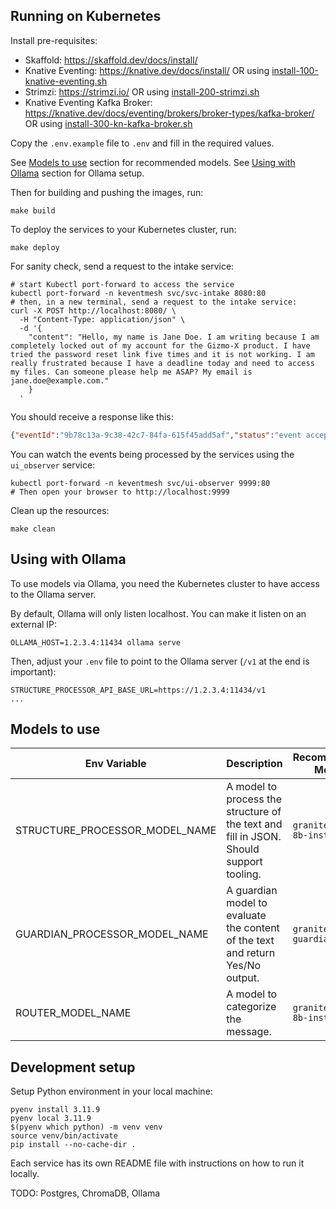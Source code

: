 
## Running on Kubernetes

Install pre-requisites:
- Skaffold: https://skaffold.dev/docs/install/
- Knative Eventing: https://knative.dev/docs/install/ OR using [install-100-knative-eventing.sh](hack/install-100-knative-eventing.sh)
- Strimzi: https://strimzi.io/ OR using [install-200-strimzi.sh](hack/install-200-strimzi.sh)
- Knative Eventing Kafka Broker: https://knative.dev/docs/eventing/brokers/broker-types/kafka-broker/ OR using [install-300-kn-kafka-broker.sh](hack/install-300-kn-kafka-broker.sh)

Copy the `.env.example` file to `.env` and fill in the required values.

See [Models to use](#models-to-use) section for recommended models.
See [Using with Ollama](#using-with-ollama) section for Ollama setup.

Then for building and pushing the images, run:

```shell
make build
```

To deploy the services to your Kubernetes cluster, run:

```shell
make deploy
```

For sanity check, send a request to the intake service:

```shell
# start Kubectl port-forward to access the service
kubectl port-forward -n keventmesh svc/svc-intake 8080:80
# then, in a new terminal, send a request to the intake service:
curl -X POST http://localhost:8080/ \
  -H "Content-Type: application/json" \
  -d '{
    "content": "Hello, my name is Jane Doe. I am writing because I am completely locked out of my account for the Gizmo-X product. I have tried the password reset link five times and it is not working. I am really frustrated because I have a deadline today and need to access my files. Can someone please help me ASAP? My email is jane.doe@example.com."
    }
  '
```

You should receive a response like this:

```json
{"eventId":"9b78c13a-9c38-42c7-84fa-615f45add5af","status":"event accepted"}
```

You can watch the events being processed by the services using the `ui_observer` service:

```shell
kubectl port-forward -n keventmesh svc/ui-observer 9999:80
# Then open your browser to http://localhost:9999
```

Clean up the resources:

```shell
make clean
```

## Using with Ollama

To use models via Ollama, you need the Kubernetes cluster to have access to the Ollama server.

By default, Ollama will only listen localhost. You can make it listen on an external IP:

```shell
OLLAMA_HOST=1.2.3.4:11434 ollama serve
```

Then, adjust your `.env` file to point to the Ollama server (`/v1` at the end is important):

```env
STRUCTURE_PROCESSOR_API_BASE_URL=https://1.2.3.4:11434/v1
...
```

## Models to use

| Env Variable                   | Description                                                                            | Recommended Model         | Recommended Ollama Model |
|--------------------------------|----------------------------------------------------------------------------------------|---------------------------|--------------------------|
| STRUCTURE_PROCESSOR_MODEL_NAME | A model to process the structure of the text and fill in JSON. Should support tooling. | `granite-3-3-8b-instruct` | `granite3.3:8b`          |
| GUARDIAN_PROCESSOR_MODEL_NAME  | A guardian model to evaluate the content of the text and return Yes/No output.         | `granite3-guardian-2b`    | `granite3-guardian:2b`   |
| ROUTER_MODEL_NAME              | A model to categorize the message.                                                     | `granite-3-3-8b-instruct` | `granite3.3:8b`          |


## Development setup

Setup Python environment in your local machine:

```shell
pyenv install 3.11.9
pyenv local 3.11.9
$(pyenv which python) -m venv venv
source venv/bin/activate
pip install --no-cache-dir .
```

Each service has its own README file with instructions on how to run it locally.

TODO: Postgres, ChromaDB, Ollama
